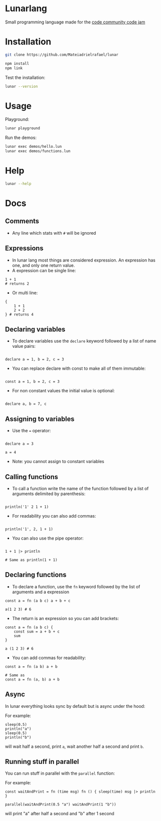 # Lunarlang

Small programming language made for the [code community code jam](https://discord.gg/RFPVysw)

# Installation

```sh
git clone https://github.com/Mateiadrielrafael/lunar

npm install
npm link
```

Test the installation:

```sh
lunar --version
```

# Usage

Playground:

```sh
lunar playground
```

Run the demos:

```sh
lunar exec demos/hello.lun
lunar exec demos/functions.lun
```

# Help

```sh
lunar --help
```

# Docs

## Comments

- Any line which stats with `#` will be ignored

## Expressions

- In lunar lang most things are considered expression. An expression has one, and only one return value.
- A expression can be single line:

```
1 + 1
# returns 2
```

- Or multi line:

```
{
    1 + 1
    2 + 2
} # returns 4
```

## Declaring variables

- To declare variables use the `declare` keyword followed by a list of name value pairs:

```

declare a = 1, b = 2, c = 3

```

- You can replace declare with const to make all of them immutable:

```

const a = 1, b = 2, c = 3

```

- For non constant values the initial value is optional:

```

declare a, b = 7, c

```

## Assigning to variables

- Use the `=` operator:

```

declare a = 3

a = 4

```

- Note: you cannot assign to constant variables

## Calling functions

- To call a function write the name of the function followed by a list of arguments delimited by parenthesis:

```

println('1' 2 1 + 1)

```

- For readability you can also add commas:

```

println('1', 2, 1 + 1)

```

- You can also use the pipe operator:

```

1 + 1 |> println

# Same as println(1 + 1)
```

## Declaring functions

- To declare a function, use the `fn` keyword followed by the list of arguments and a expression

```
const a = fn (a b c) a + b + c

a(1 2 3) # 6
```

- The return is an expression so you can add brackets:

```
const a = fn (a b c) {
    const sum = a + b + c
    sum
}

a (1 2 3) # 6
```

- You can add commas for readability:

```
const a = fn (a b) a + b

# Same as
const a = fn (a, b) a + b
```

## Async

In lunar everything looks sync by default but is async under the hood:

For example:

```
sleep(0.5)
println("a")
sleep(0.5)
println("b")
```

will wait half a second, print `a`, wait another half a second and print `b`.

## Running stuff in parallel

You can run stuff in parallel with the `parallel` function:

For example:

```
const waitAndPrint = fn (time msg) fn () { sleep(time) msg |> println }

parallel(waitAndPrint(0.5 "a") waitAndPrint(1 "b"))
```

will print "a" after half a second and "b" after 1 second
